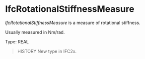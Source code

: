 # IfcRotationalStiffnessMeasure

_IfcRotationalStiffnessMeasure_ is a measure of rotational stiffness.
<!-- end of short definition -->


Usually measured in Nm/rad.

Type: REAL

> HISTORY New type in IFC2x.
